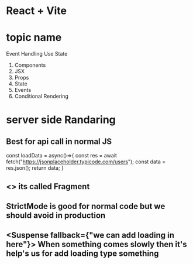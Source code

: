# React + Vite
# topic name 
Event Handling 
Use State 


1. Components 
2. JSX
3. Props 
4. State 
5. Events 
6. Conditional Rendering 



# server side Randaring 


## Best for api call  in normal JS 

const loadData = async()=>{
    const res = await fetch("https://jsonplaceholder.typicode.com/users");
    const data = res.json();
    return data; 
}

## <> its called Fragment 

## StrictMode is good for normal code but we should avoid in production 

## <Suspense fallback={"we can add loading in here"}> When something comes slowly then it's help's us for add loading type something 

